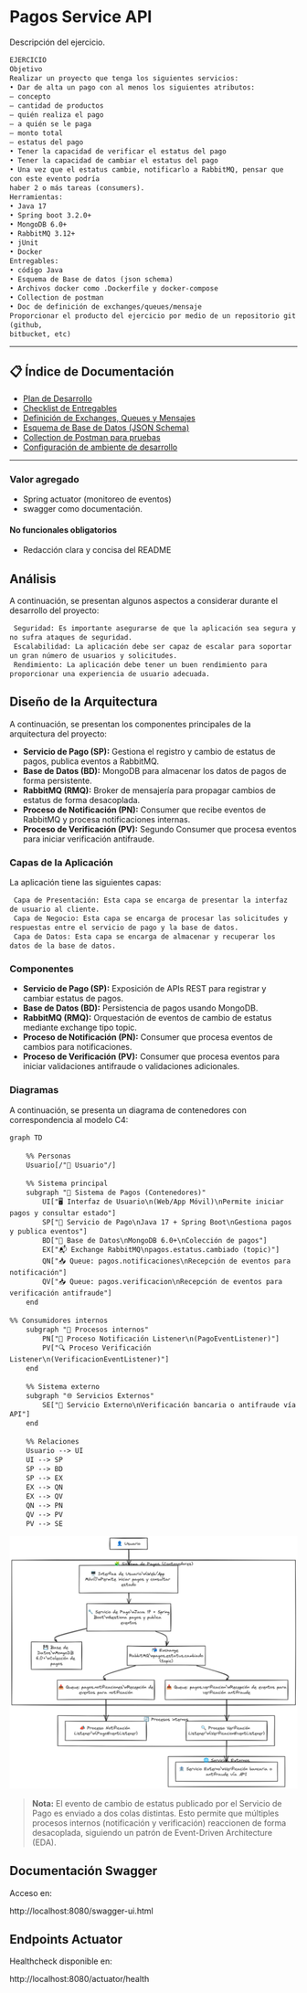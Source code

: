 # Pagos Service API

Descripción del ejercicio.

```
EJERCICIO
Objetivo
Realizar un proyecto que tenga los siguientes servicios:
• Dar de alta un pago con al menos los siguientes atributos:
– concepto
– cantidad de productos
– quién realiza el pago
– a quién se le paga
– monto total
– estatus del pago
• Tener la capacidad de verificar el estatus del pago
• Tener la capacidad de cambiar el estatus del pago
• Una vez que el estatus cambie, notificarlo a RabbitMQ, pensar que con este evento podría
haber 2 o más tareas (consumers).
Herramientas:
• Java 17
• Spring boot 3.2.0+
• MongoDB 6.0+
• RabbitMQ 3.12+
• jUnit
• Docker
Entregables:
• código Java
• Esquema de Base de datos (json schema)
• Archivos docker como .Dockerfile y docker-compose
• Collection de postman
• Doc de definición de exchanges/queues/mensaje
Proporcionar el producto del ejercicio por medio de un repositorio git (github,
bitbucket, etc)
```

---

## 📋 Índice de Documentación

- [Plan de Desarrollo](docs/plan-desarrollo.md)
- [Checklist de Entregables](docs/checklist-entregables.md)
- [Definición de Exchanges, Queues y Mensajes](docs/queues-and-messages.md)
- [Esquema de Base de Datos (JSON Schema)](docs/db-scheme.json)
- [Collection de Postman para pruebas](docs/pagos-service-collection.json)
- [Configuración de ambiente de desarrollo](docs/setup-dev-md)

---

### Valor agregado 

- Spring actuator (monitoreo de eventos) 
- swagger como documentación. 

#### No funcionales obligatorios 

- Redacción clara y concisa del README 

## Análisis 

A continuación, se presentan algunos aspectos a considerar durante el desarrollo del proyecto: 

     Seguridad: Es importante asegurarse de que la aplicación sea segura y no sufra ataques de seguridad.
     Escalabilidad: La aplicación debe ser capaz de escalar para soportar un gran número de usuarios y solicitudes.
     Rendimiento: La aplicación debe tener un buen rendimiento para proporcionar una experiencia de usuario adecuada.

## Diseño de la Arquitectura 

A continuación, se presentan los componentes principales de la arquitectura del proyecto:

- **Servicio de Pago (SP):** Gestiona el registro y cambio de estatus de pagos, publica eventos a RabbitMQ.
- **Base de Datos (BD):** MongoDB para almacenar los datos de pagos de forma persistente.
- **RabbitMQ (RMQ):** Broker de mensajería para propagar cambios de estatus de forma desacoplada.
- **Proceso de Notificación (PN):** Consumer que recibe eventos de RabbitMQ y procesa notificaciones internas.
- **Proceso de Verificación (PV):** Segundo Consumer que procesa eventos para iniciar verificación antifraude.
     

### Capas de la Aplicación 

La aplicación tiene las siguientes capas: 

     Capa de Presentación: Esta capa se encarga de presentar la interfaz de usuario al cliente.
     Capa de Negocio: Esta capa se encarga de procesar las solicitudes y respuestas entre el servicio de pago y la base de datos.
     Capa de Datos: Esta capa se encarga de almacenar y recuperar los datos de la base de datos.
     

### Componentes 

- **Servicio de Pago (SP):** Exposición de APIs REST para registrar y cambiar estatus de pagos.
- **Base de Datos (BD):** Persistencia de pagos usando MongoDB.
- **RabbitMQ (RMQ):** Orquestación de eventos de cambio de estatus mediante exchange tipo topic.
- **Proceso de Notificación (PN):** Consumer que procesa eventos de cambios para notificaciones.
- **Proceso de Verificación (PV):** Consumer que procesa eventos para iniciar validaciones antifraude o validaciones adicionales.

### Diagramas

A continuación, se presenta un diagrama de contenedores con correspondencia al modelo C4: 

```mermaid
graph TD

    %% Personas
    Usuario[/"👤 Usuario"/]

    %% Sistema principal
    subgraph "🧩 Sistema de Pagos (Contenedores)"
        UI["🖥 Interfaz de Usuario\n(Web/App Móvil)\nPermite iniciar pagos y consultar estado"]
        SP["🔧 Servicio de Pago\nJava 17 + Spring Boot\nGestiona pagos y publica eventos"]
        BD["💾 Base de Datos\nMongoDB 6.0+\nColección de pagos"]
        EX["📬 Exchange RabbitMQ\npagos.estatus.cambiado (topic)"]
        QN["📥 Queue: pagos.notificaciones\nRecepción de eventos para notificación"]
        QV["📥 Queue: pagos.verificacion\nRecepción de eventos para verificación antifraude"]
    end

%% Consumidores internos
    subgraph "🔄 Procesos internos"
        PN["📣 Proceso Notificación Listener\n(PagoEventListener)"]
        PV["🔍 Proceso Verificación Listener\n(VerificacionEventListener)"]
    end

    %% Sistema externo
    subgraph "🌐 Servicios Externos"
        SE["🏦 Servicio Externo\nVerificación bancaria o antifraude vía API"]
    end

    %% Relaciones
    Usuario --> UI
    UI --> SP
    SP --> BD
    SP --> EX
    EX --> QN
    EX --> QV
    QN --> PN
    QV --> PV
    PV --> SE

```
     
![image](./docs/img/diagrama-1_2.png)


> **Nota:** El evento de cambio de estatus publicado por el Servicio de Pago es enviado a dos colas distintas. Esto permite que múltiples procesos internos (notificación y verificación) reaccionen de forma desacoplada, siguiendo un patrón de Event-Driven Architecture (EDA).

## Documentación Swagger

Acceso en:

http://localhost:8080/swagger-ui.html

## Endpoints Actuator

Healthcheck disponible en:

http://localhost:8080/actuator/health

